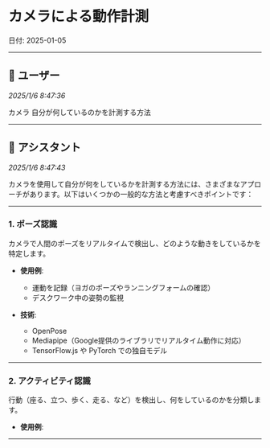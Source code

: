 # カメラによる動作計測

日付: 2025-01-05

---

## 👤 ユーザー
*2025/1/6 8:47:36*

カメラ 自分が何しているのかを計測する方法

---

## 🤖 アシスタント
*2025/1/6 8:47:43*

カメラを使用して自分が何をしているかを計測する方法には、さまざまなアプローチがあります。以下はいくつかの一般的な方法と考慮すべきポイントです：

---

### 1. **ポーズ認識**
カメラで人間のポーズをリアルタイムで検出し、どのような動きをしているかを特定します。

- **使用例**: 
  - 運動を記録（ヨガのポーズやランニングフォームの確認）
  - デスクワーク中の姿勢の監視

- **技術**:
  - OpenPose
  - Mediapipe（Google提供のライブラリでリアルタイム動作に対応）
  - TensorFlow.js や PyTorch での独自モデル

---

### 2. **アクティビティ認識**
行動（座る、立つ、歩く、走る、など）を検出し、何をしているのかを分類します。

- **使用例**:

---
